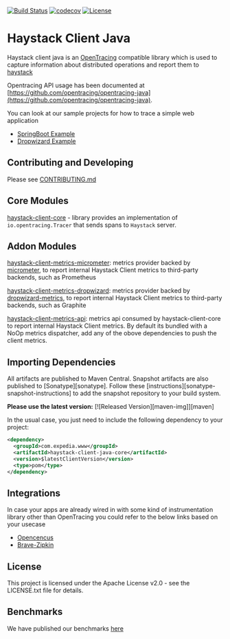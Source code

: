 [![Build Status](https://travis-ci.org/ExpediaDotCom/haystack-client-java.svg?branch=master)](https://travis-ci.org/ExpediaDotCom/haystack-client-java)
[![codecov](https://codecov.io/gh/ExpediaDotCom/haystack-client-java/branch/master/graph/badge.svg)](https://codecov.io/gh/ExpediaDotCom/haystack-client-java)
[![License](https://img.shields.io/badge/license-Apache%20License%202.0-blue.svg)](https://github.com/ExpediaDotCom/haystack/blob/master/LICENSE)

# Haystack Client Java 

Haystack client java is an [OpenTracing](https://github.com/opentracing/opentracing-java) compatible library which is used to capture information about distributed operations and report them to [haystack](https://expediadotcom.github.io/haystack)


Opentracing API usage has been documented at [https://github.com/opentracing/opentracing-java](https://github.com/opentracing/opentracing-java). 


You can look at our sample projects for how to trace a simple web application

* [SpringBoot Example](https://github.com/ExpediaDotCom/opentracing-spring-haystack-example)
* [Dropwizard Example](https://github.com/ExpediaDotCom/haystack-dropwizard-example) 

## Contributing and Developing
Please see [CONTRIBUTING.md](CONTRIBUTING.md)


## Core Modules

[haystack-client-core](./core) -  library provides an implementation of `io.opentracing.Tracer` that sends spans to `Haystack` server. 

## Addon Modules

[haystack-client-metrics-micrometer](./metrics/micrometer): metrics provider backed by [micrometer](https://micrometer.io/), to report internal Haystack Client metrics to third-party backends, such as Prometheus

[haystack-client-metrics-dropwizard](./metrics/dropwizard-metrics): metrics provider backed by [dropwizard-metrics](https://metrics.dropwizard.io/4.0.0/), to report internal Haystack Client metrics to third-party backends, such as Graphite

[haystack-client-metrics-api](./metrics/api): metrics api consumed by haystack-client-core to report internal Haystack Client metrics. By default its bundled with a NoOp metrics dispatcher, add any of the obove dependencies to push the client metrics.


## Importing Dependencies

All artifacts are published to Maven Central. Snapshot artifacts are also published to [Sonatype][sonatype].
Follow these [instructions][sonatype-snapshot-instructions] to add the snapshot repository to your build system.

**Please use the latest version:** [![Released Version][maven-img]][maven]

In the usual case, you just need to include the following dependency to your project:
```xml
<dependency>
  <groupId>com.expedia.www</groupId>
  <artifactId>haystack-client-java-core</artifactId>
  <version>$latestClientVersion</version>
  <type>pom</type>
</dependency>
``` 

## Integrations 

In case your apps are already wired in with some kind of instrumentation library other than OpenTracing you could refer to the below links based on your usecase

* [Opencencus](https://github.com/ExpediaDotCom/haystack-opencensus-exporter-java)
* [Brave-Zipkin](https://github.com/HotelsDotCom/pitchfork)


## License
This project is licensed under the Apache License v2.0 - see the LICENSE.txt file for details.

## Benchmarks
We have published our benchmarks [here](benchmark/README.md)
